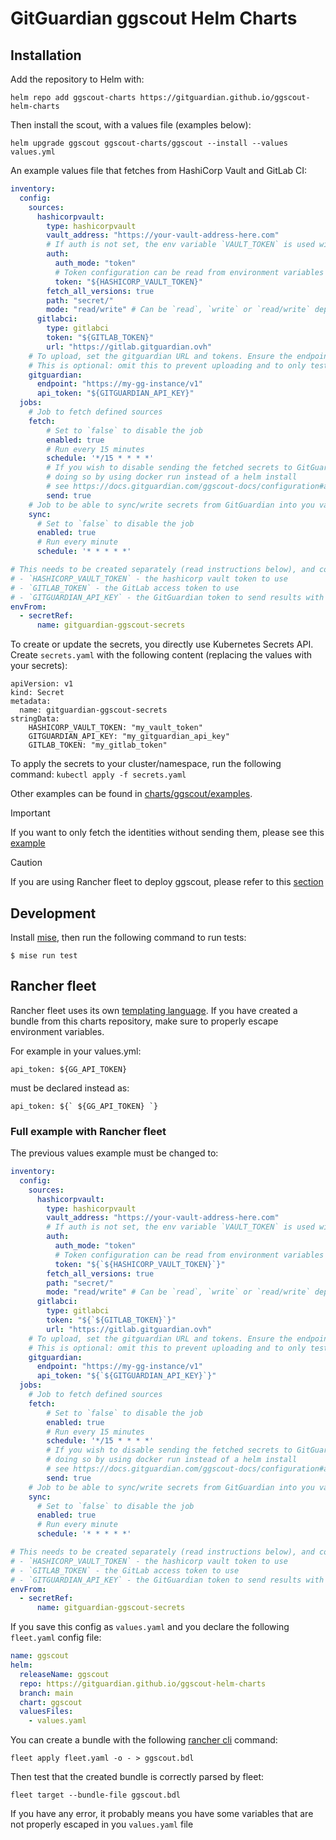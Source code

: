 # GitGuardian ggscout Helm Charts

## Installation

Add the repository to Helm with:

```shell
helm repo add ggscout-charts https://gitguardian.github.io/ggscout-helm-charts
```

Then install the scout, with a values file (examples below):

```shell
helm upgrade ggscout ggscout-charts/ggscout --install --values values.yml
```

An example values file that fetches from HashiCorp Vault and GitLab CI:

```yaml
inventory:
  config:
    sources:
      hashicorpvault:
        type: hashicorpvault
        vault_address: "https://your-vault-address-here.com"
        # If auth is not set, the env variable `VAULT_TOKEN` is used with a `token` auth_mode
        auth:
          auth_mode: "token"
          # Token configuration can be read from environment variables like so:
          token: "${HASHICORP_VAULT_TOKEN}"
        fetch_all_versions: true
        path: "secret/"
        mode: "read/write" # Can be `read`, `write` or `read/write` depending on wether fetch and/or sync are enabled
      gitlabci:
        type: gitlabci
        token: "${GITLAB_TOKEN}"
        url: "https://gitlab.gitguardian.ovh"
    # To upload, set the gitguardian URL and tokens. Ensure the endpoint path ends with /v1
    # This is optional: omit this to prevent uploading and to only test collection.
    gitguardian:
      endpoint: "https://my-gg-instance/v1"
      api_token: "${GITGUARDIAN_API_KEY}"
  jobs:
    # Job to fetch defined sources
    fetch:
        # Set to `false` to disable the job
        enabled: true
        # Run every 15 minutes
        schedule: '*/15 * * * *'
        # If you wish to disable sending the fetched secrets to GitGuardian, we recommend
        # doing so by using docker run instead of a helm install
        # see https://docs.gitguardian.com/ggscout-docs/configuration#audit-mode for more details
        send: true
    # Job to be able to sync/write secrets from GitGuardian into you vault
    sync:
      # Set to `false` to disable the job
      enabled: true
      # Run every minute
      schedule: '* * * * *'

# This needs to be created separately (read instructions below), and contain the following keys:
# - `HASHICORP_VAULT_TOKEN` - the hashicorp vault token to use
# - `GITLAB_TOKEN` - the GitLab access token to use
# - `GITGUARDIAN_API_KEY` - the GitGuardian token to send results with
envFrom:
  - secretRef:
      name: gitguardian-ggscout-secrets
```

To create or update the secrets, you directly use Kubernetes Secrets API.
Create `secrets.yaml` with the following content (replacing the values with your secrets):

```
apiVersion: v1
kind: Secret
metadata:
  name: gitguardian-ggscout-secrets
stringData:
    HASHICORP_VAULT_TOKEN: "my_vault_token"
    GITGUARDIAN_API_KEY: "my_gitguardian_api_key"
    GITLAB_TOKEN: "my_gitlab_token"
```

To apply the secrets to your cluster/namespace, run the following command: `kubectl apply -f secrets.yaml`

Other examples can be found in [charts/ggscout/examples](charts/ggscout/examples).

> [!IMPORTANT]
> If you want to only fetch the identities without sending them, please see this [example](charts/ggscout/examples/fetch-only)


> [!CAUTION]
> If you are using Rancher fleet to deploy ggscout, please refer to this [section](#rancher-fleet)


## Development

Install [mise](https://mise.jdx.dev/), then run the following command to run tests:

```shell
$ mise run test
```

## Rancher fleet

Rancher fleet uses its own [templating language](https://fleet.rancher.io/ref-fleet-yaml#templating).
If you have created a bundle from this charts repository, make sure to properly escape environment variables.

For example in your values.yml:
```
api_token: ${GG_API_TOKEN}
```

must be declared instead as:
```
api_token: ${` ${GG_API_TOKEN} `}
```

### Full example with Rancher fleet

The previous values example must be changed to:

```yaml
inventory:
  config:
    sources:
      hashicorpvault:
        type: hashicorpvault
        vault_address: "https://your-vault-address-here.com"
        # If auth is not set, the env variable `VAULT_TOKEN` is used with a `token` auth_mode
        auth:
          auth_mode: "token"
          # Token configuration can be read from environment variables like so:
          token: "${`${HASHICORP_VAULT_TOKEN}`}"
        fetch_all_versions: true
        path: "secret/"
        mode: "read/write" # Can be `read`, `write` or `read/write` depending on wether fetch and/or sync are enabled
      gitlabci:
        type: gitlabci
        token: "${`${GITLAB_TOKEN}`}"
        url: "https://gitlab.gitguardian.ovh"
    # To upload, set the gitguardian URL and tokens. Ensure the endpoint path ends with /v1
    # This is optional: omit this to prevent uploading and to only test collection.
    gitguardian:
      endpoint: "https://my-gg-instance/v1"
      api_token: "${`${GITGUARDIAN_API_KEY}`}"
  jobs:
    # Job to fetch defined sources
    fetch:
        # Set to `false` to disable the job
        enabled: true
        # Run every 15 minutes
        schedule: '*/15 * * * *'
        # If you wish to disable sending the fetched secrets to GitGuardian, we recommend
        # doing so by using docker run instead of a helm install
        # see https://docs.gitguardian.com/ggscout-docs/configuration#audit-mode for more details
        send: true
    # Job to be able to sync/write secrets from GitGuardian into you vault
    sync:
      # Set to `false` to disable the job
      enabled: true
      # Run every minute
      schedule: '* * * * *'

# This needs to be created separately (read instructions below), and contain the following keys:
# - `HASHICORP_VAULT_TOKEN` - the hashicorp vault token to use
# - `GITLAB_TOKEN` - the GitLab access token to use
# - `GITGUARDIAN_API_KEY` - the GitGuardian token to send results with
envFrom:
  - secretRef:
      name: gitguardian-ggscout-secrets
```

If you save this config as `values.yaml` and you declare the following `fleet.yaml` config file:

```yaml
name: ggscout
helm:
  releaseName: ggscout
  repo: https://gitguardian.github.io/ggscout-helm-charts
  branch: main
  chart: ggscout
  valuesFiles:
    - values.yaml
```

You can create a bundle with the following [rancher cli](https://formulae.brew.sh/formula/fleet-cli) command:

```
fleet apply fleet.yaml -o - > ggscout.bdl
```

Then test that the created bundle is correctly parsed by fleet:

```
fleet target --bundle-file ggscout.bdl
```

If you have any error, it probably means you have some variables that are not properly escaped in you `values.yaml` file
